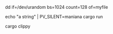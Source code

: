dd if=/dev/urandom bs=1024 count=128 of=myfile

echo "a string" | PV_SILENT=maniana cargo run

cargo clippy